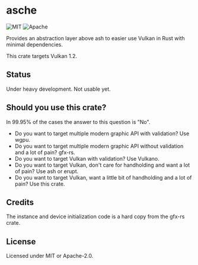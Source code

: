 # asche

![MIT](https://img.shields.io/badge/license-MIT-blue.svg)
![Apache](https://img.shields.io/badge/license-Apache-blue.svg)

Provides an abstraction layer above ash to easier use Vulkan in Rust with minimal dependencies.

This crate targets Vulkan 1.2.

## Status

Under heavy development. Not usable yet.

## Should you use this crate?

In 99.95% of the cases the answer to this question is "No".

* Do you want to target multiple modern graphic API with validation? Use wgpu.
* Do you want to target multiple modern graphic API without validation and a lot of pain? gfx-rs.
* Do you want to target Vulkan with validation? Use Vulkano.
* Do you want to target Vulkan, don't care for handholding and want a lot of pain? Use ash or erupt.
* Do you want to target Vulkan, want a little bit of handholding and a lot of pain? Use this crate.

## Credits

The instance and device initialization code is a hard copy from the gfx-rs crate.

## License

Licensed under MIT or Apache-2.0.

